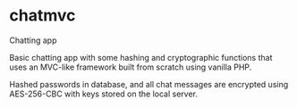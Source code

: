 # chatmvc
Chatting app

Basic chatting app with some hashing and cryptographic functions that uses an MVC-like framework built from scratch using vanilla PHP.

Hashed passwords in database, and all chat messages are encrypted using AES-256-CBC with keys stored on the local server. 
